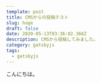 ```yaml
---
template: post
title: CMSからの投稿テスト
slug: hoge
draft: false
date: 2020-05-13T03:36:02.366Z
description: CMSから投稿してみました。
category: gatsbyjs
tags:
  - gatsbyjs
---
```

こんにちは。